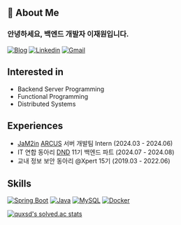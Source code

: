 ## 📌 About Me

### 안녕하세요, 백엔드 개발자 이재원입니다.

[![Blog](https://img.shields.io/badge/Blog-A212A2?style=for-the-badge&logo=Homepage&logoColor=white)](https://wonsteps.github.io)
[![Linkedin](https://img.shields.io/badge/LinkedIn-009BD5?style=for-the-badge&logo=linkedin&logoColor=white)](https://linkedin.com/in/j12)
[![Gmail](https://img.shields.io/badge/Gmail-D14836?style=for-the-badge&logo=gmail&logoColor=white)](mailto:jaewonlee.pro@gmail.com)

## Interested in

- Backend Server Programming
- Functional Programming
- Distributed Systems

## Experiences

- [JaM2in](https://medium.com/jam2in) [ARCUS](https://github.com/naver/arcus) 서버 개발팀 Intern (2024.03 - 2024.06)
- IT 연합 동아리 [DND](https://github.com/dnd-side-project) 11기 백엔드 파트 (2024.07 - 2024.08)
- 교내 정보 보안 동아리 @Xpert 15기 (2019.03 - 2022.06)

## Skills
[![Spring Boot](https://img.shields.io/badge/Spring%20Boot-60B030?style=flat-square&logo=Spring%20Boot&logoColor=white)]()
[![Java](https://img.shields.io/badge/Java-C17000?style=flat-square&logo=OpenJDK&logoColor=white)]()
[![MySQL](https://img.shields.io/badge/MySQL-4479A1?style=flat-square&logo=MySQL&logoColor=white)]()
[![Docker](https://img.shields.io/badge/Docker-2496ED?style=flat-square&logo=Docker&logoColor=white)]()

<!--![](https://github-readme-stats.vercel.app/api/top-langs/?username=wonsteps&theme=merko&hide_border=false&include_all_commits=false&count_private=true&layout=compact)-->

[![quxsd's solved.ac stats](https://github-readme-solvedac.hyp3rflow.vercel.app/api/?handle=quxsd)](https://solved.ac/profile/quxsd)

<!--[![Solved.ac Profile](http://mazassumnida.wtf/api/v2/generate_badge?boj=quxsd)](https://solved.ac/quxsd)-->
